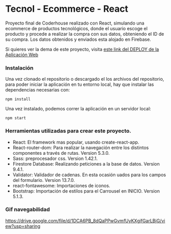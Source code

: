 # Tecnol - Ecommerce - React 

Proyecto final de Coderhouse realizado con React, simulando una ecommerce de productos tecnológicos, donde el usuario escoge el producto y procede a realizar la compra con sus datos, obteniendo el ID de su compra. Los datos obtenidos y enviados esta alojado en Firebase.

Si quieres ver la dema de este proyecto, visita [este link del DEPLOY de la Aplicación Web](https://confident-noyce-b60f59.netlify.app)

### Instalación

Una vez clonado el repositorio o descargado el los archivos del repositorio, para poder iniciar la aplicación en tu entorno local, hay que instalar las dependencias necesarias con: 

```
npm install
```

Una vez instalado, podemos correr la aplicación en un servidor local:

```
npm start
```

### Herramientas utilizadas para crear este proyecto.

- React: El framework mas popular, usando create-react-app.
- React-router-dom: Para realizar la navegación entre los distintos componentes a través de rutas. Version 5.3.0.
- Sass: preprocesador css. Version 1.42.1.
- Firestore Database: Realizando peticiones a la base de datos.  Version 9.4.1.
- Validator: Validador de cadenas. En esta ocasión uados para los campos del formulario. Version 13.7.0.
- react-fontawesome: Importaciones de iconos.
- Bootstrap: Importación de estilos para el Carrousel en INICIO. Version 5.1.3.

### Gif navegabilidad

https://drive.google.com/file/d/1DCA6PB_8dQaPPwGvmfUyKXgjfGarLBjG/view?usp=sharing